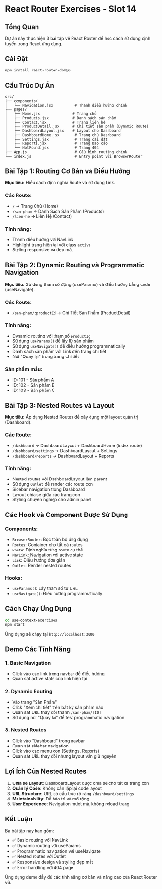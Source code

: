 # React Router Exercises - Slot 14

## Tổng Quan
Dự án này thực hiện 3 bài tập về React Router để học cách sử dụng định tuyến trong React ứng dụng.

## Cài Đặt
```bash
npm install react-router-dom@6
```

## Cấu Trúc Dự Án
```
src/
├── components/
│   └── Navigation.jsx          # Thanh điều hướng chính
├── pages/
│   ├── Home.jsx               # Trang chủ
│   ├── Products.jsx           # Danh sách sản phẩm
│   ├── Contact.jsx            # Trang liên hệ
│   ├── ProductDetail.jsx      # Chi tiết sản phẩm (Dynamic Route)
│   ├── DashboardLayout.jsx    # Layout cho Dashboard
│   ├── DashboardHome.jsx       # Trang chủ Dashboard
│   ├── Settings.jsx            # Trang cài đặt
│   ├── Reports.jsx             # Trang báo cáo
│   └── NotFound.jsx            # Trang 404
├── App.js                      # Cấu hình routing chính
└── index.js                    # Entry point với BrowserRouter
```

## Bài Tập 1: Routing Cơ Bản và Điều Hướng
**Mục tiêu:** Hiểu cách định nghĩa Route và sử dụng Link.

### Các Route:
- `/` → Trang Chủ (Home)
- `/san-pham` → Danh Sách Sản Phẩm (Products)
- `/lien-he` → Liên Hệ (Contact)

### Tính năng:
- Thanh điều hướng với NavLink
- Highlight trang hiện tại với class `active`
- Styling responsive và đẹp mắt

## Bài Tập 2: Dynamic Routing và Programmatic Navigation
**Mục tiêu:** Sử dụng tham số động (useParams) và điều hướng bằng code (useNavigate).

### Các Route:
- `/san-pham/:productId` → Chi Tiết Sản Phẩm (ProductDetail)

### Tính năng:
- Dynamic routing với tham số `productId`
- Sử dụng `useParams()` để lấy ID sản phẩm
- Sử dụng `useNavigate()` để điều hướng programmatically
- Danh sách sản phẩm với Link đến trang chi tiết
- Nút "Quay lại" trong trang chi tiết

### Sản phẩm mẫu:
- ID: 101 - Sản phẩm A
- ID: 102 - Sản phẩm B  
- ID: 103 - Sản phẩm C

## Bài Tập 3: Nested Routes và Layout
**Mục tiêu:** Áp dụng Nested Routes để xây dựng một layout quản trị (Dashboard).

### Các Route:
- `/dashboard` → DashboardLayout + DashboardHome (index route)
- `/dashboard/settings` → DashboardLayout + Settings
- `/dashboard/reports` → DashboardLayout + Reports

### Tính năng:
- Nested routes với DashboardLayout làm parent
- Sử dụng `Outlet` để render các route con
- Sidebar navigation trong Dashboard
- Layout chia sẻ giữa các trang con
- Styling chuyên nghiệp cho admin panel

## Các Hook và Component Được Sử Dụng

### Components:
- `BrowserRouter`: Bọc toàn bộ ứng dụng
- `Routes`: Container cho tất cả routes
- `Route`: Định nghĩa từng route cụ thể
- `NavLink`: Navigation với active state
- `Link`: Điều hướng đơn giản
- `Outlet`: Render nested routes

### Hooks:
- `useParams()`: Lấy tham số từ URL
- `useNavigate()`: Điều hướng programmatically

## Cách Chạy Ứng Dụng
```bash
cd use-context-exercises
npm start
```

Ứng dụng sẽ chạy tại `http://localhost:3000`

## Demo Các Tính Năng

### 1. Basic Navigation
- Click vào các link trong navbar để điều hướng
- Quan sát active state của link hiện tại

### 2. Dynamic Routing
- Vào trang "Sản Phẩm"
- Click "Xem chi tiết" trên bất kỳ sản phẩm nào
- Quan sát URL thay đổi thành `/san-pham/[ID]`
- Sử dụng nút "Quay lại" để test programmatic navigation

### 3. Nested Routes
- Click vào "Dashboard" trong navbar
- Quan sát sidebar navigation
- Click vào các menu con (Settings, Reports)
- Quan sát URL thay đổi nhưng layout vẫn giữ nguyên

## Lợi Ích Của Nested Routes
1. **Chia sẻ Layout**: DashboardLayout được chia sẻ cho tất cả trang con
2. **Quản lý Code**: Không cần lặp lại code layout
3. **URL Structure**: URL có cấu trúc rõ ràng `/dashboard/settings`
4. **Maintainability**: Dễ bảo trì và mở rộng
5. **User Experience**: Navigation mượt mà, không reload trang

## Kết Luận
Ba bài tập này bao gồm:
- ✅ Basic routing với NavLink
- ✅ Dynamic routing với useParams
- ✅ Programmatic navigation với useNavigate  
- ✅ Nested routes với Outlet
- ✅ Responsive design và styling đẹp mắt
- ✅ Error handling với 404 page

Ứng dụng demo đầy đủ các tính năng cơ bản và nâng cao của React Router v6.